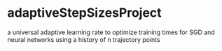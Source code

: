 # adaptiveStepSizesProject
a universal adaptive learning rate to optimize training times for SGD and neural networks using a history of n trajectory points
